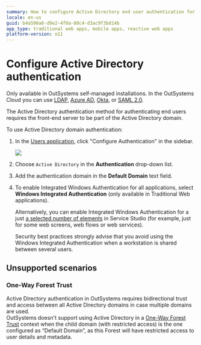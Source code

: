 ```yaml
---
summary: How to configure Active Directory end user authentication for your applications.
locale: en-us
guid: b4a590a6-d9e2-4f0a-80c4-d3ac9f3bd14b
app_type: traditional web apps, mobile apps, reactive web apps
platform-version: o11
---
```


# Configure Active Directory authentication

<div class="info" markdown="1">

Only available in OutSystems self-managed installations. In the OutSystems Cloud you can use [LDAP](configure-ldap.md), [Azure AD](configure-azuread.md), [Okta](configure-okta.md), or [SAML 2.0](configure-saml.md).

</div>

The Active Directory authentication method for authenticating end users requires the front-end server to be part of the Active Directory domain.

To use Active Directory domain authentication:

1. In the [Users application](<../accessing-users.md>), click "Configure Authentication" in the sidebar.

    ![](<images/users-auth-active-directory.png>)

1. Choose `Active Directory` in the **Authentication** drop-down list.

1. Add the authentication domain in the **Default Domain** text field.

1. To enable Integrated Windows Authentication for all applications, select **Windows Integrated Authentication** (only available in Traditional Web applications).

    Alternatively, you can enable Integrated Windows Authentication for a just [a selected number of elements](integrated-authentication.md) in Service Studio (for example, just for some web screens, web flows or web services).
    
    <div class="info" markdown="1">
    Security best practices strongly advise that you avoid using the Windows Integrated Authentication when a workstation is shared between several users.
    </div>

## Unsupported scenarios 

### One-Way Forest Trust

Active Directory authentication in OutSystems requires bidirectional trust and access between all Active Directory domains in case multiple domains are used.  
OutSystems doesn't support using Active Directory in a [One-Way Forest Trust](https://learn.microsoft.com/en-us/azure/active-directory-domain-services/concepts-forest-trust#one-way-and-two-way-trusts) context when the child domain (with restricted access) is the one configured as “Default Domain”,  as this Forest will have restricted access to user details and metadata. 


